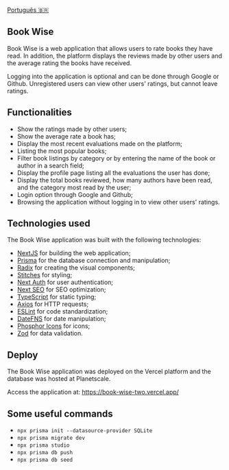 [Português 🇧🇷](README.pt.md)

## Book Wise

Book Wise is a web application that allows users to rate books they have read. In addition, the platform displays the reviews made by other users and the average rating the books have received. 

Logging into the application is optional and can be done through Google or Github. Unregistered users can view other users' ratings, but cannot leave ratings.

## Functionalities

- Show the ratings made by other users;
- Show the average rate a book has;
- Display the most recent evaluations made on the platform;
- Listing the most popular books;
- Filter book listings by category or by entering the name of the book or author in a search field;
- Display the profile page listing all the evaluations the user has done;
- Display the total books reviewed, how many authors have been read, and the category most read by the user;
- Login option through Google and Github;
- Browsing the application without logging in to view other users' ratings.

## Technologies used

The Book Wise application was built with the following technologies:

- [NextJS](https://nextjs.org/) for building the web application;
- [Prisma](https://www.prisma.io/) for the database connection and manipulation;
- [Radix](https://www.radix-ui.com/) for creating the visual components;
- [Stitches](https://stitches.dev/) for styling;
- [Next Auth](https://next-auth.js.org/) for user authentication;
- [Next SEO](https://github.com/garmeeh/next-seo) for SEO optimization;
- [TypeScript](https://www.typescriptlang.org/) for static typing;
- [Axios](https://axios-http.com/) for HTTP requests;
- [ESLint](https://eslint.org/) for code standardization;
- [DateFNS](https://date-fns.org/) for date manipulation;
- [Phosphor Icons](https://phosphoricons.com/) for icons;
- [Zod](https://github.com/colinhacks/zod) for data validation.

## Deploy

The Book Wise application was deployed on the Vercel platform and the database was hosted at Planetscale.

Access the application at: https://book-wise-two.vercel.app/

## Some useful commands

- `npx prisma init --datasource-provider SQLite`
- `npx prisma migrate dev`
- `npx prisma studio`
- `npx prisma db push`
- `npx prisma db seed`

